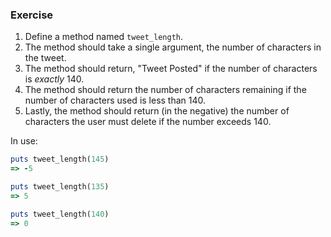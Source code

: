### Exercise

1. Define a method named `tweet_length`.
2. The method should take a single argument, the number of characters in the tweet.
3. The method should return, "Tweet Posted" if the number of characters is _exactly_ 140.
4. The method should return the number of characters remaining if the number of characters used is less than 140.
5. Lastly, the method should return (in the negative) the number of characters the user must delete if the number exceeds 140.

In use:

```ruby
puts tweet_length(145)
=> -5

puts tweet_length(135)
=> 5

puts tweet_length(140)
=> 0
```
